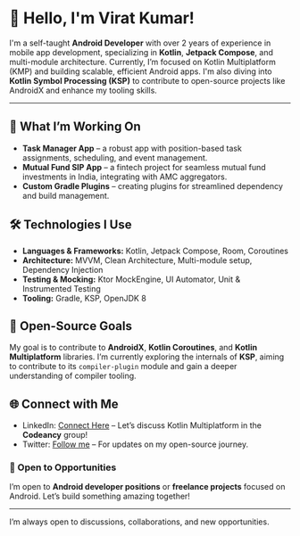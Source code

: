 # 👋 Hello, I'm Virat Kumar!

I'm a self-taught **Android Developer** with over 2 years of experience in mobile app development, specializing in **Kotlin**, **Jetpack Compose**, and multi-module architecture. Currently, I’m focused on Kotlin Multiplatform (KMP) and building scalable, efficient Android apps. I'm also diving into **Kotlin Symbol Processing (KSP)** to contribute to open-source projects like AndroidX and enhance my tooling skills.

---

## 🚀 What I’m Working On

- **Task Manager App** – a robust app with position-based task assignments, scheduling, and event management.
- **Mutual Fund SIP App** – a fintech project for seamless mutual fund investments in India, integrating with AMC aggregators.
- **Custom Gradle Plugins** – creating plugins for streamlined dependency and build management.

## 🛠️ Technologies I Use

- **Languages & Frameworks:** Kotlin, Jetpack Compose, Room, Coroutines
- **Architecture:** MVVM, Clean Architecture, Multi-module setup, Dependency Injection
- **Testing & Mocking:** Ktor MockEngine, UI Automator, Unit & Instrumented Testing
- **Tooling:** Gradle, KSP, OpenJDK 8

## 🌱 Open-Source Goals

My goal is to contribute to **AndroidX**, **Kotlin Coroutines**, and **Kotlin Multiplatform** libraries. I’m currently exploring the internals of **KSP**, aiming to contribute to its `compiler-plugin` module and gain a deeper understanding of compiler tooling.

## 🌐 Connect with Me

- LinkedIn: [Connect Here](https://www.linkedin.com/in/viratdev/) – Let’s discuss Kotlin Multiplatform in the **Codeancy** group!
- Twitter: [Follow me](https://x.com/virat_kum_dev) – For updates on my open-source journey.

### 👔 Open to Opportunities
I’m open to **Android developer positions** or **freelance projects** focused on Android. Let’s build something amazing together!

---

I’m always open to discussions, collaborations, and new opportunities.

